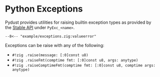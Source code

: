 # Python Exceptions

Pydust provides utilities for raising builtin exception types as provided by the 
[Stable API](https://docs.python.org/3/c-api/stable.html) under `PyExc_<name>`.

``` zig
--8<-- "example/exceptions.zig:valueerror"
```

Exceptions can be raise with any of the following:

* `#!zig .raise(message: [:0]const u8)`
* `#!zig .raiseFmt(comptime fmt: [:0]const u8, args: anytype)`
* `#!zig .raiseComptimeFmt(comptime fmt: [:0]const u8, comptime args: anytype)`